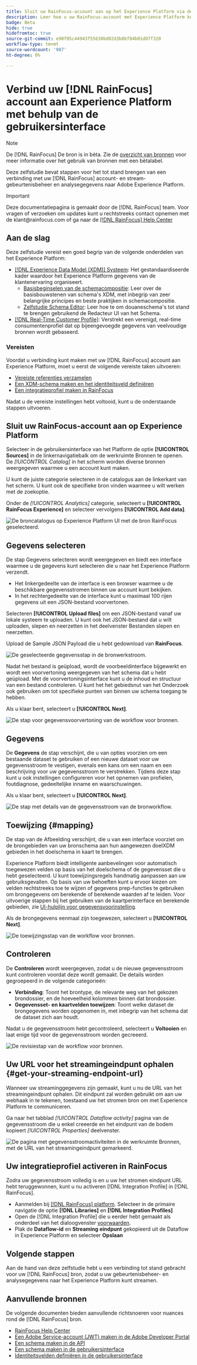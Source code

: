 ```yaml
---
title: Sluit uw RainFocus-account aan op het Experience Platform via de gebruikersinterface
description: Leer hoe u uw RainFocus-account met Experience Platform kunt verbinden via de gebruikersinterface.
badge: Beta
hide: true
hidefromtoc: true
source-git-commit: e90f05c44943f55630bd02d3b8bf04b01d07f320
workflow-type: tm+mt
source-wordcount: '987'
ht-degree: 0%

---
```


# Verbind uw [!DNL RainFocus] account aan Experience Platform met behulp van de gebruikersinterface

>[!NOTE]
>
>De [!DNL RainFocus] De bron is in bèta. Zie de [overzicht van bronnen](../../../../home.md#terms-and-conditions) voor meer informatie over het gebruik van bronnen met een bètalabel.

Deze zelfstudie bevat stappen voor het tot stand brengen van een verbinding met uw [!DNL RainFocus] account- en stream-gebeurtenisbeheer en analysegegevens naar Adobe Experience Platform.

>[!IMPORTANT]
>
>Deze documentatiepagina is gemaakt door de [!DNL RainFocus] team. Voor vragen of verzoeken om updates kunt u rechtstreeks contact opnemen met de klant<span>@rainfocus.com of ga naar de [[!DNL RainFocus] Help Center](https://help.rainfocus.com/hc/en-us)

## Aan de slag

Deze zelfstudie vereist een goed begrip van de volgende onderdelen van het Experience Platform:

* [[!DNL Experience Data Model (XDM)] Systeem](../../../../../xdm/home.md): Het gestandaardiseerde kader waardoor het Experience Platform gegevens van de klantenervaring organiseert.
   * [Basisbeginselen van de schemacompositie](../../../../../xdm/schema/composition.md): Leer over de basisbouwstenen van schema&#39;s XDM, met inbegrip van zeer belangrijke principes en beste praktijken in schemacompositie.
   * [Zelfstudie Schema Editor](../../../../../xdm/tutorials/create-schema-ui.md): Leer hoe te om douaneschema&#39;s tot stand te brengen gebruikend de Redacteur UI van het Schema.
* [[!DNL Real-Time Customer Profile]](../../../../../profile/home.md): Verstrekt een verenigd, real-time consumentenprofiel dat op bijeengevoegde gegevens van veelvoudige bronnen wordt gebaseerd.

### Vereisten

Voordat u verbinding kunt maken met uw [!DNL RainFocus] account aan Experience Platform, moet u eerst de volgende vereiste taken uitvoeren:

* [Vereiste referenties verzamelen](../../../../connectors/analytics/rainfocus.md#gather-required-credentials)
* [Een XDM-schema maken en het identiteitsveld definiëren](../../../../connectors/analytics/rainfocus.md#create-an-xdm-schema-and-define-the-identity-field)
* [Een integratieprofiel maken in RainFocus](../../../../connectors/analytics/rainfocus.md#create-an-integration-profile-in-rainfocus)

Nadat u de vereiste instellingen hebt voltooid, kunt u de onderstaande stappen uitvoeren.

## Sluit uw RainFocus-account aan op Experience Platform

Selecteer in de gebruikersinterface van het Platform de optie **[!UICONTROL Sources]** in de linkernavigatiebalk om de werkruimte Bronnen te openen. De *[!UICONTROL Catalog]* in het scherm worden diverse bronnen weergegeven waarmee u een account kunt maken.

U kunt de juiste categorie selecteren in de catalogus aan de linkerkant van het scherm. U kunt ook de specifieke bron vinden waarmee u wilt werken met de zoekoptie.

Onder de *[!UICONTROL Analytics]* categorie, selecteert u **[!UICONTROL RainFocus Experience]** en selecteer vervolgens **[!UICONTROL Add data]**.

![De broncatalogus op Experience Platform UI met de bron RainFocus geselecteerd.](/help/sources/images/tutorials/create/rainfocus/rainfocus_sources-rf.png)

## Gegevens selecteren

De stap Gegevens selecteren wordt weergegeven en biedt een interface waarmee u de gegevens kunt selecteren die u naar het Experience Platform verzendt.

* Het linkergedeelte van de interface is een browser waarmee u de beschikbare gegevensstromen binnen uw account kunt bekijken.
* In het rechtergedeelte van de interface kunt u maximaal 100 rijen gegevens uit een JSON-bestand voorvertonen.

Selecteren **[!UICONTROL Upload files]** om een JSON-bestand vanaf uw lokale systeem te uploaden. U kunt ook het JSON-bestand dat u wilt uploaden, slepen en neerzetten in het deelvenster Bestanden slepen en neerzetten.

Upload de Sample JSON Payload die u hebt gedownload van **RainFocus**.

![De geselecteerde gegevensstap in de bronwerkstroom.](/help/sources/images/tutorials/create/rainfocus/rainfocus_source-json-upload.png)

Nadat het bestand is geüpload, wordt de voorbeeldinterface bijgewerkt en wordt een voorvertoning weergegeven van het schema dat u hebt geüpload. Met de voorvertoningsinterface kunt u de inhoud en structuur van een bestand controleren. U kunt het het gebiedsnut van het Onderzoek ook gebruiken om tot specifieke punten van binnen uw schema toegang te hebben.

Als u klaar bent, selecteert u **[!UICONTROL Next]**.

![De stap voor gegevensvoorvertoning van de workflow voor bronnen.](/help/sources/images/tutorials/create/rainfocus/rainfocus_source-json-preview.png)

## Gegevens

De **Gegevens** de stap verschijnt, die u van opties voorzien om een bestaande dataset te gebruiken of een nieuwe dataset voor uw gegevensstroom te vestigen, evenals een kans om een naam en een beschrijving voor uw gegevensstroom te verstrekken. Tijdens deze stap kunt u ook instellingen configureren voor het opnemen van profielen, foutdiagnose, gedeeltelijke inname en waarschuwingen.

Als u klaar bent, selecteert u **[!UICONTROL Next]**.

![De stap met details van de gegevensstroom van de bronworkflow.](/help/sources/images/tutorials/create/rainfocus/rainfocus_source-dataflow-setup.png)

## Toewijzing {#mapping}

De stap van de Afbeelding verschijnt, die u van een interface voorziet om de brongebieden van uw bronschema aan hun aangewezen doelXDM gebieden in het doelschema in kaart te brengen.

Experience Platform biedt intelligente aanbevelingen voor automatisch toegewezen velden op basis van het doelschema of de gegevensset die u hebt geselecteerd. U kunt toewijzingsregels handmatig aanpassen aan uw gebruiksgevallen. Op basis van uw behoeften kunt u ervoor kiezen om velden rechtstreeks toe te wijzen of gegevens prep-functies te gebruiken om brongegevens om berekende of berekende waarden af te leiden. Voor uitvoerige stappen bij het gebruiken van de kaartperinterface en berekende gebieden, zie [UI-hulplijn voor gegevensvoorinstelling](../../../../../data-prep/ui/mapping.md).

Als de brongegevens eenmaal zijn toegewezen, selecteert u **[!UICONTROL Next]**.

![De toewijzingsstap van de workflow voor bronnen.](/help/sources/images/tutorials/create/rainfocus/rainfocus_source-mappings.png)

## Controleren

De **Controleren** wordt weergegeven, zodat u de nieuwe gegevensstroom kunt controleren voordat deze wordt gemaakt. De details worden gegroepeerd in de volgende categorieën:

* **Verbinding**: Toont het brontype, de relevante weg van het gekozen brondossier, en de hoeveelheid kolommen binnen dat brondossier.
* **Gegevensset- en kaartvelden toewijzen**: Toont welke dataset de brongegevens worden opgenomen in, met inbegrip van het schema dat de dataset zich aan houdt.

Nadat u de gegevensstroom hebt gecontroleerd, selecteert u **Voltooien** en laat enige tijd voor de gegevensstroom worden gecreeerd.

![De revisiestap van de workflow voor bronnen.](/help/sources/images/tutorials/create/rainfocus/rainfocus_source-compelete.png)

## Uw URL voor het streamingeindpunt ophalen {#get-your-streaming-endpoint-url}

Wanneer uw streaminggegevens zijn gemaakt, kunt u nu de URL van het streamingeindpunt ophalen. Dit eindpunt zal worden gebruikt om aan uw webhaak in te tekenen, toestaand uw het stromen bron om met Experience Platform te communiceren.

Ga naar het tabblad *[!UICONTROL Dataflow activity]* pagina van de gegevensstroom die u enkel creeerde en het eindpunt van de bodem kopieert *[!UICONTROL Properties]* deelvenster.

![De pagina met gegevensstroomactiviteiten in de werkruimte Bronnen, met de URL van het streamingeindpunt gemarkeerd.](/help/sources/images/tutorials/create/rainfocus/rainfocus_source-dataflow-api.png)

## Uw integratieprofiel activeren in RainFocus

Zodra uw gegevensstroom volledig is en u uw het stromen eindpunt URL hebt teruggewonnen, kunt u nu activeren [!DNL Integration Profile] in [!DNL RainFocus].

* Aanmelden bij [[!DNL RainFocus] platform](https://app.rainfocus.com). Selecteer in de primaire navigatie de optie **[!DNL Libraries]** en **[!DNL Integration Profiles]**
* Open de [!DNL Integration Profile] die u eerder hebt gemaakt als onderdeel van het dialoogvenster [voorwaarden](../../../../connectors/analytics/rainfocus.md#create-an-integration-profile-in-rainfocus).
* Plak de **Dataflow-id** en **Streaming eindpunt** gekopieerd uit de Dataflow in Experience Platform en selecteer **Opslaan**

## Volgende stappen

Aan de hand van deze zelfstudie hebt u een verbinding tot stand gebracht voor uw [!DNL RainFocus] bron, zodat u uw gebeurtenisbeheer- en analysegegevens naar het Experience Platform kunt streamen.

## Aanvullende bronnen

De volgende documenten bieden aanvullende richtsnoeren voor nuances rond de [!DNL RainFocus] bron.

* [RainFocus Help Center](https://help.rainfocus.com/hc/en-us)
* [Een Adobe Service-account (JWT) maken in de Adobe Developer Portal](https://developer.adobe.com/developer-console/docs/guides/authentication/ServiceAccountIntegration/)
* [Een schema maken in de API](../../../../../xdm/tutorials/create-schema-api.md)
* [Een schema maken in de gebruikersinterface](../../../../../xdm/tutorials/create-schema-ui.md)
* [Identiteitsvelden definiëren in de gebruikersinterface](https://experienceleague.adobe.com/docs/experience-platform/xdm/ui/fields/identity.html)
